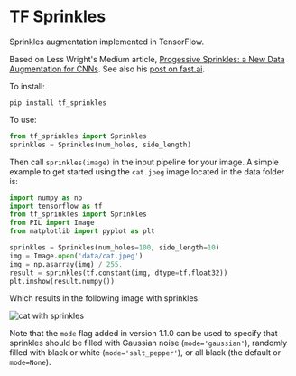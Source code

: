 # TF Sprinkles
Sprinkles augmentation implemented in TensorFlow.

Based on Less Wright's Medium article, [Progessive Sprinkles: a New Data
Augmentation for CNNs][0]. See also his [post on fast.ai][1].

To install:

    pip install tf_sprinkles

To use:

```python
from tf_sprinkles import Sprinkles
sprinkles = Sprinkles(num_holes, side_length)
```
  
Then call `sprinkles(image)` in the input pipeline for your image. A simple
example to get started using the `cat.jpeg` image located in the data folder
is:

```python
import numpy as np
import tensorflow as tf
from tf_sprinkles import Sprinkles
from PIL import Image
from matplotlib import pyplot as plt

sprinkles = Sprinkles(num_holes=100, side_length=10)
img = Image.open('data/cat.jpeg')
img = np.asarray(img) / 255.
result = sprinkles(tf.constant(img, dtype=tf.float32))
plt.imshow(result.numpy())
```

Which results in the following image with sprinkles.

![cat with sprinkles][2]

Note that the `mode` flag added in version 1.1.0 can be used to specify that
sprinkles should be filled with Gaussian noise (`mode='gaussian'`), randomly
filled with black or white (`mode='salt_pepper'`), or all black (the default
or `mode=None`).

[0]: https://medium.com/@lessw/progressive-sprinkles-a-new-data-augmentation-for-cnns-and-helps-achieve-new-98-nih-malaria-6056965f671a
[1]: https://forums.fast.ai/t/progressive-sprinkles-cutout-variation-my-new-data-augmentation-98-on-nih-malaria-dataset/50454
[2]: https://github.com/Engineero/tf_sprinkles/blob/develop/data/cat_sprinkled.png

